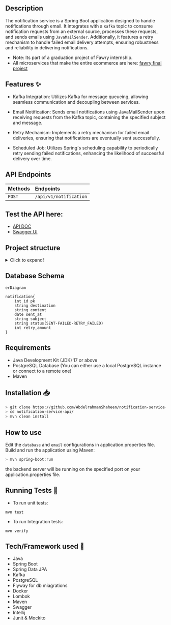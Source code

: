 ## Description
The notification service is a Spring Boot application designed to handle notifications through email. It integrates with a `Kafka` topic to consume notification requests from an external source, processes these requests, and sends emails using `JavaMailSender`. Additionally, it features a retry mechanism to handle failed email delivery attempts, ensuring robustness and reliability in delivering notifications.
- Note: Its part of a graduation project of Fawry internship.
- All microservices that make the entire ecommerce are here: [fawry final project](https://github.com/Fawry-Project)

## Features ✨

- Kafka Integration: Utilizes Kafka for message queueing, allowing seamless communication and decoupling between services.

- Email Notification: Sends email notifications using JavaMailSender upon receiving requests from the Kafka topic, containing the specified subject and message.

- Retry Mechanism: Implements a retry mechanism for failed email deliveries, ensuring that notifications are eventually sent successfully.

- Scheduled Job: Utilizes Spring's scheduling capability to periodically retry sending failed notifications, enhancing the likelihood of successful delivery over time.

## API Endpoints

| Methods | Endpoints                                |
| :------ | :--------------------------------------- |
| `POST`  | `/api/v1/notification`                   |


## Test the API here:
- [API DOC](http://localhost:8080/v3/api-docs)
- [Swagger UI](http://localhost:8080/swagger-ui/index.html)

## Project structure

<details>
<summary>Click to expand!</summary>

```bash
## Project Structure
📦src
 ┣ 📂main
 ┃ ┣ 📂java
 ┃ ┃ ┗ 📂com
 ┃ ┃ ┃ ┗ 📂fawry
 ┃ ┃ ┃ ┃ ┗ 📂notificationService
 ┃ ┃ ┃ ┃ ┃ ┣ 📜KafkaConsumerConfig.java
 ┃ ┃ ┃ ┃ ┃ ┣ 📜Notification.java
 ┃ ┃ ┃ ┃ ┃ ┣ 📜NotificationController.java
 ┃ ┃ ┃ ┃ ┃ ┣ 📜NotificationRepo.java
 ┃ ┃ ┃ ┃ ┃ ┣ 📜NotificationRequest.java
 ┃ ┃ ┃ ┃ ┃ ┣ 📜NotificationService.java
 ┃ ┃ ┃ ┃ ┃ ┣ 📜NotificationServiceApplication.java
 ┃ ┃ ┃ ┃ ┃ ┣ 📜RetryFailedEmailJob.java
 ┃ ┃ ┃ ┃ ┃ ┗ 📜Status.java
 ┃ ┗ 📂resources
 ┃ ┃ ┣ 📂db
 ┃ ┃ ┃ ┗ 📂migration
 ┃ ┃ ┃ ┃ ┣ 📜V1__Notification_DB.sql
 ┃ ┃ ┃ ┃ ┣ 📜V2__Notification_DB.sql
 ┃ ┃ ┃ ┃ ┗ 📜V3__Add_Column_Retry_Amount.sql
 ┃ ┃ ┣ 📂static
 ┃ ┃ ┣ 📂templates
 ┃ ┃ ┗ 📜application.properties
 ┗ 📂test
 ┃ ┗ 📂java
 ┃ ┃ ┗ 📂com
 ┃ ┃ ┃ ┗ 📂fawry
 ┃ ┃ ┃ ┃ ┗ 📂notificationService
 ┃ ┃ ┃ ┃ ┃ ┣ 📜NotificationRepoTest.java
 ┃ ┃ ┃ ┃ ┃ ┣ 📜NotificationServiceTest.java
 ┃ ┃ ┃ ┃ ┃ ┗ 📜RetryFailedEmailJobTest.java
```

</details>

## Database Schema

```mermaid
erDiagram

notification{
    int id pk
    string destination
    string content
    date sent_at
    string subject
    string status(SENT-FAILED-RETRY_FAILED)
    int retry_amount
}
```

## Requirements
- Java Development Kit (JDK) 17 or above
- PostgreSQL Database (You can either use a local PostgreSQL instance or connect to a remote one)
- Maven

## Installation 📥


```bash
> git clone https://github.com/AbdelrahmanShaheen/notification-service-api
> cd notification-service-api/
> mvn clean install
```

## How to use

Edit the `database` and `email` configurations in application.properties file.
Build and run the application using Maven:

```bash
> mvn spring-boot:run
```

the backend server will be running on the specified port on your application.properties file.

## Running Tests 🧪
- To run unit tests:
```shell
mvn test        
```
- To run Integration tests:
```shell
mvn verify        
```


## Tech/Framework used 🧰

- Java
- Spring Boot
- Spring Data JPA
- Kafka
- PostgreSQL
- Flyway for db miagrations
- Docker
- Lombok
- Maven 
- Swagger
- Intellij
- Junit & Mockito
